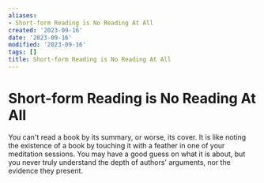 ```yaml
---
aliases:
- Short-form Reading is No Reading At All
created: '2023-09-16'
date: '2023-09-16'
modified: '2023-09-16'
tags: []
title: Short-form Reading is No Reading At All
---
```


# Short-form Reading is No Reading At All

You can't read a book by its summary, or worse, its cover. It is like noting the existence of a book by touching it with a feather in one of your meditation sessions. You may have a good guess on what it is about, but you never truly understand the depth of authors' arguments, nor the evidence they present.